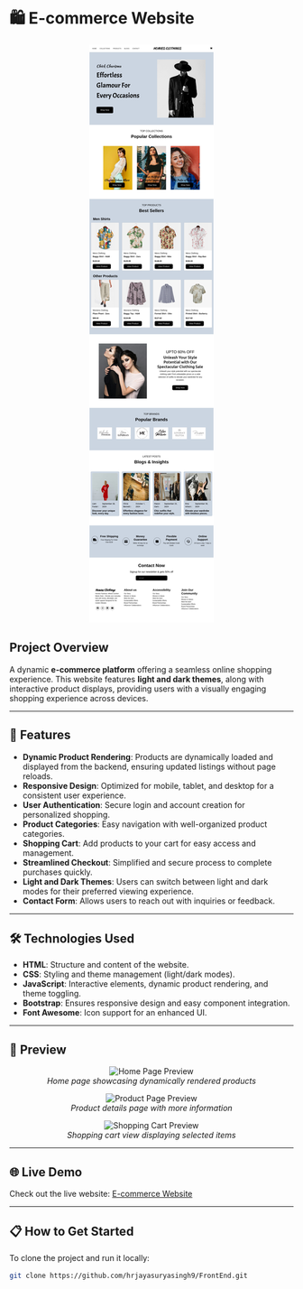 # 🛍️ E-commerce Website

<p align="center">
  <img src="assets/Screenshots/Main.jpg" alt="">
</p>

## Project Overview
A dynamic **e-commerce platform** offering a seamless online shopping experience. This website features **light and dark themes**, along with interactive product displays, providing users with a visually engaging shopping experience across devices.

---

## 🚀 Features

- **Dynamic Product Rendering**: Products are dynamically loaded and displayed from the backend, ensuring updated listings without page reloads.
- **Responsive Design**: Optimized for mobile, tablet, and desktop for a consistent user experience.
- **User Authentication**: Secure login and account creation for personalized shopping.
- **Product Categories**: Easy navigation with well-organized product categories.
- **Shopping Cart**: Add products to your cart for easy access and management.
- **Streamlined Checkout**: Simplified and secure process to complete purchases quickly.
- **Light and Dark Themes**: Users can switch between light and dark modes for their preferred viewing experience.
- **Contact Form**: Allows users to reach out with inquiries or feedback.

---

## 🛠️ Technologies Used

- **HTML**: Structure and content of the website.
- **CSS**: Styling and theme management (light/dark modes).
- **JavaScript**: Interactive elements, dynamic product rendering, and theme toggling.
- **Bootstrap**: Ensures responsive design and easy component integration.
- **Font Awesome**: Icon support for an enhanced UI.

---

## 📸 Preview

<p align="center">
  <img src="assets/Screenshots/Shop.jpg" alt="Home Page Preview" width="600">
  <br>
  <em>Home page showcasing dynamically rendered products</em>
</p>

<p align="center">
  <img src="assets/Screenshots/Products.jpg" alt="Product Page Preview" width="600">
  <br>
  <em>Product details page with more information</em>
</p>

<p align="center">
  <img src="assets/Screenshots/Cart.jpg" alt="Shopping Cart Preview" width="600">
  <br>
  <em>Shopping cart view displaying selected items</em>
</p>

---

## 🌐 Live Demo

Check out the live website: [E-commerce Website](https://hrjayasuryasingh9.github.io/FrontEnd/E-commerce%20website/)

---

## 📋 How to Get Started

To clone the project and run it locally:

```bash
git clone https://github.com/hrjayasuryasingh9/FrontEnd.git
